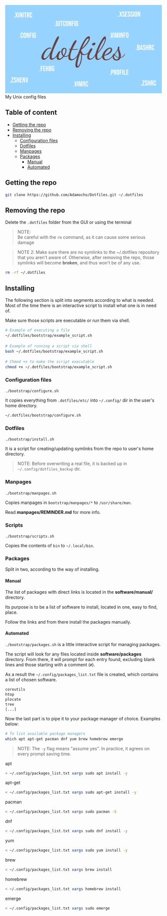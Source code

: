 ![# Dotfiles](logo.svg)
My Unix config files

## Table of content
- [Getting the repo](#getting-the-repo)
- [Removing the repo](#removing-the-repo)
- [Installing](#installing)
    - [Configuration files](#configuration-files)
    - [Dotfiles](#dotfiles)
    - [Manpages](#manpages)
    - [Packages](#packages)
        - [Manual](#manual)
        - [Automated](#automated)

## Getting the repo

```sh
git clone https://github.com/Adamocho/Dotfiles.git ~/.dotfiles
```

## Removing the repo

Delete the `.dotfiles` folder from the GUI or using the terminal

> NOTE:  
> Be careful with the `rm` command, as it can cause some serious damage

> NOTE 2:
> Make sure there are no symlinks to the ~/.dotfiles repository that you aren't aware of. Otherwise, after removing the repo, those symlinks will become **broken**, and thus won't be of any use.

```sh
rm -rf ~/.dotfiles
```

## Installing

The following section is split into segments according to what is needed. Most of the time there is an interactive script to install what one is in need of. 

Make sure those scripts are executable or run them via shell.
```sh
# Example of executing a file
~/.dotfiles/bootstrap/example_script.sh

# Example of running a script via shell
bash ~/.dotfiles/bootstrap/example_script.sh

# Chmod +x to make the script executable
chmod +x ~/.dotfiles/bootstrap/example_script.sh
```

### Configuration files

`./bootstrap/configure.sh`

It copies everything from `.dotfiles/etc/` into `~/.config/` dir in the user's home directory.

```sh
~/.dotfiles/bootstrap/configure.sh
```

### Dotfiles

`./bootstrap/install.sh`

It is a script for creating/updating symlinks from the repo to user's home directory.

> NOTE: Before overwriting a real file, it is backed up in `~/.config/dotfiles_backup` dir.

### Manpages

`./bootstrap/manpages.sh`

Copies manpages in `bootstrap/manpages/*` to `/usr/share/man`.

Read **manpages/REMINDER.md** for more info.

### Scripts

`./bootstrap/scripts.sh`

Copies the contents of `bin` to `~/.local/bin`.

### Packages

Split in two, according to the way of installing.

#### Manual

The list of packages with direct links is located in the **software/manual/** directory.

Its purpose is to be a list of software to install, located in one, easy to find, place.

Follow the links and from there install the packages manually.

#### Automated

`./bootstrap/packages.sh` is a little interactive script for managing packages.

The script will look for any files located inside **software/packages** directory. From there, it will prompt for each entry found, excluding blank lines and those starting with a comment (`#`).

As a result the `~/.config/packages_list.txt` file is created, which contains a list of chosen software.

```
coreutils
htop
plocate
tree
[...]
```

Now the last part is to pipe it to your package manager of choice. Examples below:

```sh
# To list available package managers
which apt apt-get pacman dnf yum brew homebrew emerge
```

> NOTE:
> The `-y` flag means "assume yes". In practice, it agrees on every prompt saving time.

apt
```sh
< ~/.config/packages_list.txt xargs sudo apt install -y
```

apt-get
```sh
< ~/.config/packages_list.txt xargs sudo apt-get install -y
```

pacman
```sh
< ~/.config/packages_list.txt xargs sudo pacman -S
```

dnf
```sh
< ~/.config/packages_list.txt xargs sudo dnf install -y
```

yum
```sh
< ~/.config/packages_list.txt xargs sudo yum install -y
```

brew
```sh
< ~/.config/packages_list.txt xargs brew install
```

homebrew
```sh
< ~/.config/packages_list.txt xargs homebrew install
```

emerge
```sh
< ~/.config/packages_list.txt xargs sudo emerge
```